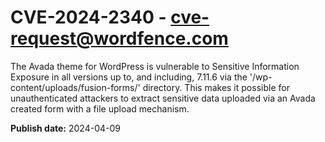 # CVE-2024-2340 - cve-request@wordfence.com

The Avada theme for WordPress is vulnerable to Sensitive Information Exposure in all versions up to, and including, 7.11.6 via the '/wp-content/uploads/fusion-forms/' directory. This makes it possible for unauthenticated attackers to extract sensitive data uploaded via an Avada created form with a file upload mechanism.

**Publish date:** 2024-04-09
